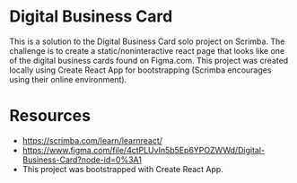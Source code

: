 
# Digital Business Card

This is a solution to the Digital Business Card solo project on Scrimba. The challenge is to create a static/noninteractive react page that looks like one of the digital business cards found on Figma.com. This project was created locally using Create React App for bootstrapping (Scrimba encourages using their online environment).

# Resources


*   https://scrimba.com/learn/learnreact/
*   https://www.figma.com/file/4ctPLUvIn5b5Ep6YPOZWWd/Digital-Business-Card?node-id=0%3A1
*   This project was bootstrapped with Create React App.





